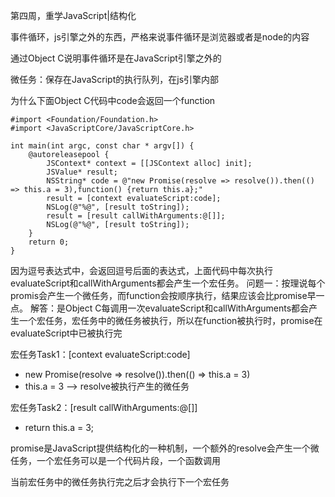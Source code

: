 第四周，重学JavaScript|结构化

事件循环，js引擎之外的东西，严格来说事件循环是浏览器或者是node的内容

通过Object C说明事件循环是在JavaScript引擎之外的

微任务：保存在JavaScript的执行队列，在js引擎内部

为什么下面Object C代码中code会返回一个function

	#import <Foundation/Foundation.h>
	#import <JavaScriptCore/JavaScriptCore.h>

	int main(int argc, const char * argv[]) {
		@autoreleasepool {
			JSContext* context = [[JSContext alloc] init];
			JSValue* result;
			NSString* code = @"new Promise(resolve => resolve()).then(() => this.a = 3),function() {return this.a};"
			result = [context evaluateScript:code];
			NSLog(@"%@", [result toString]);
			result = [result callWithArguments:@[]];
			NSLog(@"%@", [result toString]);
		}
		return 0;
	}


因为逗号表达式中，会返回逗号后面的表达式，上面代码中每次执行evaluateScript和callWithArguments都会产生一个宏任务。
问题一：按理说每个promis会产生一个微任务，而function会按顺序执行，结果应该会比promise早一点。
解答：是Object C每调用一次evaluateScript和callWithArguments都会产生一个宏任务，宏任务中的微任务被执行，所以在function被执行时，promise在evaluateScript中已被执行完

宏任务Task1：[context evaluateScript:code]

- new Promise(resolve => resolve()).then(() => this.a = 3)
- this.a = 3 ——> resolve被执行产生的微任务

宏任务Task2：[result callWithArguments:@[]]

- return this.a = 3;


promise是JavaScript提供结构化的一种机制，一个额外的resolve会产生一个微任务，一个宏任务可以是一个代码片段，一个函数调用

当前宏任务中的微任务执行完之后才会执行下一个宏任务